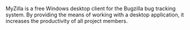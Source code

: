 MyZilla is a free Windows desktop client for the Bugzilla  bug tracking system. By providing the means of working with a desktop application, it increases the productivity of all project members.